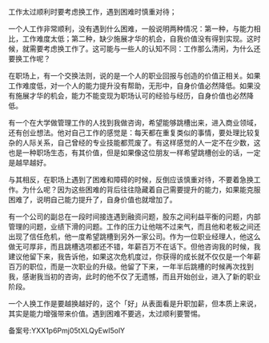 工作太过顺利时要考虑换工作，遇到困难时慎重对待；

  

一个人工作非常顺利，没有遇到什么困难，一般说明两种情况：第一种，与能力相比，工作难度太低；第二种，缺少施展才华的机会，自我价值没有得到实现。这时候，就需要考虑换工作了。这可能与一些人的认知不同：工作那么清闲，为什么还要换工作呢？

  

在职场上，有一个交换法则，说的是一个人的职业回报与创造的价值正相关。如果工作难度低，对一个人的能力提升没有帮助，无形中，自身价值必然降低。如果没有施展才华的机会，能力不能变现为职场认可的经验与经历，自身价值也必然降低。

  

有一个在大学做管理工作的人找到我做咨询，希望能够跳槽出来，进入商业领域，还有创业想法。他对自己工作的感觉是：每天都在重复类似的事情，要处理比较复杂的人际关系，自己曾经的专业技能都荒废了。有这样感觉的人一定不在少数，这也是一种职场生态，有其价值，但是如果像这位朋友一样希望跳槽创业的话，一定是越早越好。

  

与其相反，在职场上遇到了困难和障碍的时候，反倒应该慎重对待，不要着急换工作。为什么呢？因为这些困难的背后往往隐藏着自己需要提升的能力，如果能克服困难了，说明自己能力提升了，自身价值也就增加了。

  

有一个公司的副总在一段时间接连遇到融资问题，股东之间利益平衡的问题，内部管理的问题，业绩下滑的问题。工作的压力让他喘不过来气，而且他和老板之间还出现了信任危机，他一度希望跳槽到另外一家公司。作为一位职业经理人，他这么做无可厚非，而且跳槽选项都还不错，年薪百万不在话下。但他咨询我的时候，我建议他留下来，我告诉他，如果这次危机度过，你获得的成长就不仅仅是一个年薪百万的职位，而是一次职业的升级。他留了下来，一年半后跳槽的时候再次找到我，感谢我当初的咨询，此时的他不仅了无遗憾，而且开始创业，进入了新的职业阶段。

  

一个人换工作是要越换越好的，这个「好」从表面看是升职加薪，但本质上来说，其实是能力增强带来价值。遇到困难不要逃，太过顺利要警惕。

  

备案号:YXX1p6Pmj05tXLQyEwI5olY